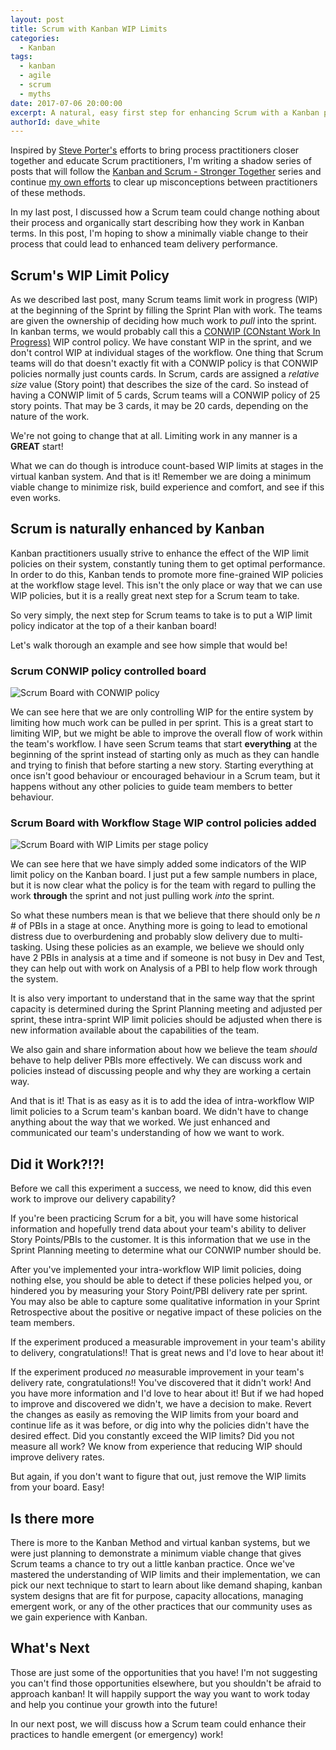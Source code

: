 ```yaml
---
layout: post
title: Scrum with Kanban WIP Limits
categories:
  - Kanban
tags:
  - kanban
  - agile
  - scrum
  - myths
date: 2017-07-06 20:00:00
excerpt: A natural, easy first step for enhancing Scrum with a Kanban practice is a WIP limit
authorId: dave_white
---
```

Inspired by [Steve Porter's][1] efforts to bring process practitioners closer together and educate Scrum practitioners, I'm writing a shadow series of posts that will follow the [Kanban and Scrum - Stronger Together][2] series and continue [my own efforts][5] to clear up misconceptions between practitioners of these methods.

In my last post, I discussed how a Scrum team could change nothing about their process and organically start describing how they work in Kanban terms. In this post, I'm hoping to show a minimally viable change to their process that could lead to enhanced team delivery performance.

## Scrum's WIP Limit Policy

As we described last post, many Scrum teams limit work in progress (WIP) at the beginning of the Sprint by filling the Sprint Plan with work. The teams are given the ownership of deciding how much work to _pull_ into the sprint. In kanban terms, we would probably call this a [CONWIP (CONstant Work In Progress)][4] WIP control policy. We have constant WIP in the sprint, and we don't control WIP at individual stages of the workflow. One thing that Scrum teams will do that doesn't exactly fit with a CONWIP policy is that CONWIP policies normally just counts cards. In Scrum, cards are assigned a _relative size_ value (Story point) that describes the size of the card. So instead of having a CONWIP limit of 5 cards, Scrum teams will a CONWIP policy of 25 story points. That may be 3 cards, it may be 20 cards, depending on the nature of the work.

We're not going to change that at all. Limiting work in any manner is a **GREAT** start!

What we can do though is introduce count-based WIP limits at stages in the virtual kanban system. And that is it! Remember we are doing a minimum viable change to minimize risk, build experience and comfort, and see if this even works.

## Scrum is naturally enhanced by Kanban

Kanban practitioners usually strive to enhance the effect of the WIP limit policies on their system, constantly tuning them to get optimal performance. In order to do this, Kanban tends to promote more fine-grained WIP policies at the workflow stage level. This isn't the only place or way that we can use WIP policies, but it is a really great next step for a Scrum team to take. 

So very simply, the next step for Scrum teams to take is to put a WIP limit policy indicator at the top of a their kanban board!

Let's walk thorough an example and see how simple that would be!

### Scrum CONWIP policy controlled board

![Scrum Board with CONWIP policy][7]

We can see here that we are only controlling WIP for the entire system by limiting how much work can be pulled in per sprint. This is a great start to limiting WIP, but we might be able to improve the overall flow of work within the team's workflow. I have seen Scrum teams that start **everything** at the beginning of the sprint instead of starting only as much as they can handle and trying to finish that before starting a new story. Starting everything at once isn't good behaviour or encouraged behaviour in a Scrum team, but it happens without any other policies to guide team members to better behaviour.

### Scrum Board with Workflow Stage WIP control policies added

![Scrum Board with WIP Limits per stage policy][8]

We can see here that we have simply added some indicators of the WIP limit policy on the Kanban board. I just put a few sample numbers in place, but it is now clear what the policy is for the team with regard to pulling the work **through** the sprint and not just pulling work _into_ the sprint.

So what these numbers mean is that we believe that there should only be _n_ # of PBIs in a stage at once. Anything more is going to lead to emotional distress due to overburdening and probably slow delivery due to multi-tasking. Using these policies as an example, we believe we should only have 2 PBIs in analysis at a time and if someone is not busy in Dev and Test, they can help out with work on Analysis of a PBI to help flow work through the system.

It is also very important to understand that in the same way that the sprint capacity is determined during the Sprint Planning meeting and adjusted per sprint, these intra-sprint WIP limit policies should be adjusted when there is new information available about the capabilities of the team.

We also gain and share information about how we believe the team _should_ behave to help deliver PBIs more effectively. We can discuss work and policies instead of discussing people and why they are working a certain way.

And that is it! That is as easy as it is to add the idea of intra-workflow WIP limit policies to a Scrum team's kanban board. We didn't have to change anything about the way that we worked. We just enhanced and communicated our team's understanding of how we want to work.

## Did it Work?!?!

Before we call this experiment a success, we need to know, did this even work to improve our delivery capability?

If you're been practicing Scrum for a bit, you will have some historical information and hopefully trend data about your team's ability to deliver Story Points/PBIs to the customer. It is this information that we use in the Sprint Planning meeting to determine what our CONWIP number should be.

After you've implemented your intra-workflow WIP limit policies, doing nothing else, you should be able to detect if these policies helped you, or hindered you by measuring your Story Point/PBI delivery rate per sprint. You may also be able to capture some qualitative information in your Sprint Retrospective about the positive or negative impact of these policies on the team members.

If the experiment produced a measurable improvement in your team's ability to delivery, congratulations!! That is great news and I'd love to hear about it!

If the experiment produced _no_ measurable improvement in your team's delivery rate, congratulations!! You've discovered that it didn't work! And you have more information and I'd love to hear about it!  But if we had hoped to improve and discovered we didn't, we have a decision to make. Revert the changes as easily as removing the WIP limits from your board and continue life as it was before, or dig into why the policies didn't have the desired effect. Did you constantly exceed the WIP limits? Did you not measure all work? We know from experience that reducing WIP should improve delivery rates.

But again, if you don't want to figure that out, just remove the WIP limits from your board. Easy!

## Is there more

There is more to the Kanban Method and virtual kanban systems, but we were just planning to demonstrate a minimum viable change that gives Scrum teams a chance to try out a little kanban practice. Once we've mastered the understanding of WIP limits and their implementation, we can pick our next technique to start to learn about like demand shaping, kanban system designs that are fit for purpose, capacity allocations, managing emergent work, or any of the other practices that our community uses as we gain experience with Kanban.

## What's Next

Those are just some of the opportunities that you have! I'm not suggesting you can't find those opportunities elsewhere, but you shouldn't be afraid to approach kanban! It will happily support the way you want to work today and help you continue your growth into the future! 

In our next post, we will discuss how a Scrum team could enhance their practices to handle emergent (or emergency) work!


[1]: https://www.scrum.org/user/119
[2]: https://www.scrum.org/resources/blog/scrum-and-kanban-stronger-together
[4]: https://en.wikipedia.org/wiki/CONWIP
[5]: https://agileramblings.com/2013/03/10/the-difference-between-the-kanban-method-and-scrum/
[6]: https://agileramblings.com/2013/04/07/kanban-change-catalyst-with-no-changes-planned/
[7]: https://dl.dropboxusercontent.com/u/30830337/Basic%20Scrum%20Board%20With%20no%20WIP%20limits.png "Basic Scrum board with CONWIP policy"
[8]: https://dl.dropboxusercontent.com/u/30830337/Basic%20Scrum%20Board%20With%20Basic%20WIP%20limits.png "Basic Scrum board with WIP limits per phase" 